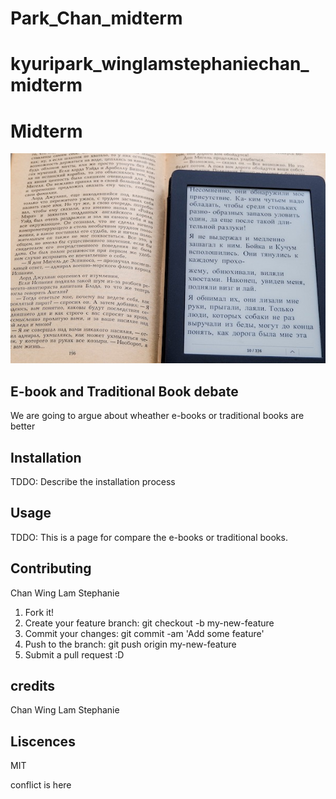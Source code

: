 # Park_Chan_midterm
# kyuripark_winglamstephaniechan_midterm
# Midterm

 ![ebookvstraditionbook](images/ebookandtraditionalbook.jpg)
## E-book and Traditional Book debate

We are going to argue about wheather e-books or traditional books are better

## Installation

TDDO: Describe the installation process

## Usage

TDDO: This is a page for compare the e-books or traditional books.

## Contributing

Chan Wing Lam Stephanie 

1. Fork it!
2. Create your feature branch: git checkout -b my-new-feature
3. Commit your changes: git commit -am 'Add some feature'
4. Push to the branch: git push origin my-new-feature
5. Submit a pull request :D

## credits

Chan Wing Lam Stephanie 

## Liscences
MIT

conflict is here